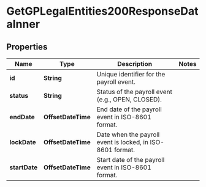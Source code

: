 

# GetGPLegalEntities200ResponseDataInner


## Properties

| Name | Type | Description | Notes |
|------------ | ------------- | ------------- | -------------|
|**id** | **String** | Unique identifier for the payroll event. |  |
|**status** | **String** | Status of the payroll event (e.g., OPEN, CLOSED). |  |
|**endDate** | **OffsetDateTime** | End date of the payroll event in ISO-8601 format. |  |
|**lockDate** | **OffsetDateTime** | Date when the payroll event is locked, in ISO-8601 format. |  |
|**startDate** | **OffsetDateTime** | Start date of the payroll event in ISO-8601 format. |  |



